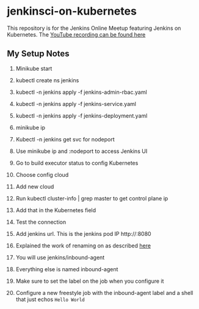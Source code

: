 # jenkinsci-on-kubernetes
This repository is for the Jenkins Online Meetup featuring Jenkins on Kubernetes.
The [YouTube recording can be found here](https://www.youtube.com/watch?v=h4hKSXjCqyI&t=186s)

## My Setup Notes
1. Minikube start

2. kubectl create ns jenkins

3. kubectl -n jenkins apply -f jenkins-admin-rbac.yaml

4. kubectl -n jenkins apply -f jenkins-service.yaml

5. kubectl -n jenkins apply -f jenkins-deployment.yaml

6. minikube ip

7. Kubectl -n jenkins get svc for nodeport

8. Use minikube ip and :nodeport to access Jenkins UI

9. Go to build executor status to config Kubernetes

10. Choose config cloud

11. Add new cloud

12. Run kubectl cluster-info | grep master to get control plane ip

13. Add that in the Kubernetes field 

14. Test the connection

15. Add jenkins url. This is the jenkins pod IP http://<pod IP>:8080

16. Explained the work of renaming on as described [here](https://hub.docker.com/r/jenkins/jnlp-slave/)

17. You will use jenkins/inbound-agent

18. Everything else is named inbound-agent

19. Make sure to set the label on the job when you configure it

20. Configure a new freestyle job with the inbound-agent label and a shell that just echos `Hello World`
